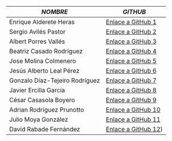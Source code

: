 | *NOMBRE* | *GITHUB* |
| -------- | -------- |
| Enrique Alderete Heras | [Enlace a GitHub 1](https://github.com/EnriqueAlderete) |
| Sergio Avilés Pastor | [Enlace a GitHub 2](https://github.com/sergioaviles) |
| Albert Porres Vallés | [Enlace a GitHub 3](https://github.com/AlbertPorres) |
| Beatriz Casado Rodríguez | [Enlace a GitHub 4](https://github.com/BCRMaster) |
| Jose Molina Colmenero | [Enlace a GitHub 5](https://github.com/Moliholy) |
| Jesús Alberto Leal Pérez | [Enlace a GitHub 6](https://github.com/lealp22) |
| Gonzalo Díaz-Tejeiro Rodríguez | [Enlace a GitHub 7](https://github.com/gonzalodt1) |
| Javier Ercilla García | [Enlace a GitHub 8](https://github.com/xvi82) |
| César Casasola Boyero  | [Enlace a GitHub 9](https://github.com/cesar-casasola) |
| Adrian Rodríguez Prunotto | [Enlace a GitHub 10](https://github.com/adrirod) |
| Julio Moya González | [Enlace a GitHub 11](https://github.com/jcmoya) |
| David Rabade Fernández | [Enlace a GitHub 12](https://github.com/sbc20uah)) |

